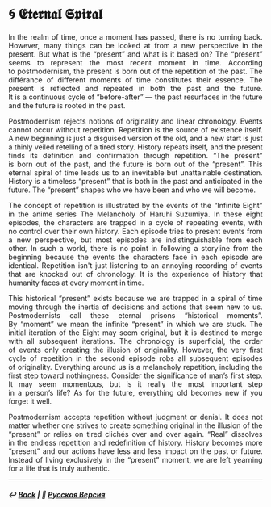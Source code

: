 # 🌀 𝕰𝖙𝖊𝖗𝖓𝖆𝖑 𝕾𝖕𝖎𝖗𝖆𝖑

<p align="justify">In the realm of time, once a moment has passed, there is no turning back. However, many things can be looked at from a new perspective in the present. But what is the “present” and what is it based on? The “present” seems to represent the most recent moment in time. According to postmodernism, the present is born out of the repetition of the past. The différance of different moments of time constitutes their essence. The present is reflected and repeated in both the past and the future. It is a continuous cycle of “before-after” — the past resurfaces in the future and the future is rooted in the past.</p>

<p align="justify">Postmodernism rejects notions of originality and linear chronology. Events cannot occur without repetition. Repetition is the source of existence itself. A new beginning is just a disguised version of the old, and a new start is just a thinly veiled retelling of a tired story. History repeats itself, and the present finds its definition and confirmation through repetition. “The present” is born out of the past, and the future is born out of the “present”. This eternal spiral of time leads us to an inevitable but unattainable destination. History is a timeless “present” that is both in the past and anticipated in the future. The “present” shapes who we have been and who we will become.</p>

<p align="justify">The concept of repetition is illustrated by the events of the “Infinite Eight” in the anime series The Melancholy of Haruhi Suzumiya. In these eight episodes, the characters are trapped in a cycle of repeating events, with no control over their own history. Each episode tries to present events from a new perspective, but most episodes are indistinguishable from each other. In such a world, there is no point in following a storyline from the beginning because the events the characters face in each episode are identical. Repetition isn't just listening to an annoying recording of events that are knocked out of chronology. It is the experience of history that humanity faces at every moment in time.</p>

<p align="justify">This historical “present” exists because we are trapped in a spiral of time moving through the inertia of decisions and actions that seem new to us. Postmodernists call these eternal prisons “historical moments”. By “moment” we mean the infinite “present” in which we are stuck. The initial iteration of the Eight may seem original, but it is destined to merge with all subsequent iterations. The chronology is superficial, the order of events only creating the illusion of originality. However, the very first cycle of repetition in the second episode robs all subsequent episodes of originality. Everything around us is a melancholy repetition, including the first step toward nothingness. Consider the significance of man’s first step. It may seem momentous, but is it really the most important step in a person’s life? As for the future, everything old becomes new if you forget it well.</p>

<p align="justify">Postmodernism accepts repetition without judgment or denial. It does not matter whether one strives to create something original in the illusion of the “present” or relies on tired clichés over and over again. “Real” dissolves in the endless repetition and redefinition of history. History becomes more “present” and our actions have less and less impact on the past or future. Instead of living exclusively in the “present” moment, we are left yearning for a life that is truly authentic.</p>

***

##### ↩️ [Back](https://rozephyros.github.io/index-2.html) | 🌻 [Русская Версия](russian.md)
